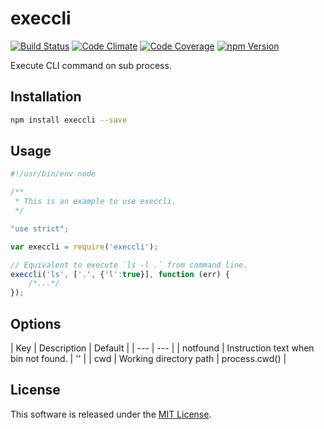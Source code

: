 execcli
==========

<!-- Badge Start -->
<a name="badges"></a>

[![Build Status][bd_travis_shield_url]][bd_travis_url]
[![Code Climate][bd_codeclimate_shield_url]][bd_codeclimate_url]
[![Code Coverage][bd_codeclimate_coverage_shield_url]][bd_codeclimate_url]
[![npm Version][bd_npm_shield_url]][bd_npm_url]

[bd_repo_url]: https://github.com/okunishinishi/node-execcli
[bd_travis_url]: http://travis-ci.org/okunishinishi/node-execcli
[bd_travis_shield_url]: http://img.shields.io/travis/okunishinishi/node-execcli.svg?style=flat
[bd_license_url]: https://github.com/okunishinishi/node-execcli/blob/master/LICENSE
[bd_codeclimate_url]: http://codeclimate.com/github/okunishinishi/node-execcli
[bd_codeclimate_shield_url]: http://img.shields.io/codeclimate/github/okunishinishi/node-execcli.svg?style=flat
[bd_codeclimate_coverage_shield_url]: http://img.shields.io/codeclimate/coverage/github/okunishinishi/node-execcli.svg?style=flat
[bd_gemnasium_url]: https://gemnasium.com/okunishinishi/node-execcli
[bd_gemnasium_shield_url]: https://gemnasium.com/okunishinishi/node-execcli.svg
[bd_npm_url]: http://www.npmjs.org/package/execcli
[bd_npm_shield_url]: http://img.shields.io/npm/v/execcli.svg?style=flat
[bd_bower_badge_url]: https://img.shields.io/bower/v/execcli.svg?style=flat

<!-- Badge End -->


<!-- Description Start -->
<a name="description"></a>

Execute CLI command on sub process.

<!-- Description End -->




<!-- Sections Start -->
<a name="sections"></a>

<!-- Section from "doc/readme/01.Installation.md.hbs" Start -->

<a name="section-doc-readme-01-installation-md"></a>
Installation
-----

```bash
npm install execcli --save
```

<!-- Section from "doc/readme/01.Installation.md.hbs" End -->

<!-- Section from "doc/readme/02.Usage.md.hbs" Start -->

<a name="section-doc-readme-02-usage-md"></a>
Usage
----

```javascript
#!/usr/bin/env node

/**
 * This is an example to use execcli.
 */

"use strict";

var execcli = require('execcli');

// Equivalent to execute `ls -l .` from command line.
execcli('ls', ['.', {'l':true}], function (err) {
    /*...*/
});
````
<!-- Section from "doc/readme/02.Usage.md.hbs" End -->

<!-- Section from "doc/readme/03.Options.md.hbs" Start -->

<a name="section-doc-readme-03-options-md"></a>
Options
-------

| Key | Description | Default |
| --- | --- |
| notfound |  Instruction text when bin not found. | '' |
| cwd | Working directory path | process.cwd() |
<!-- Section from "doc/readme/03.Options.md.hbs" End -->


<!-- Sections Start -->


<!-- LICENSE Start -->
<a name="license"></a>

License
-------
This software is released under the [MIT License](https://github.com/okunishinishi/node-execcli/blob/master/LICENSE).

<!-- LICENSE End -->


